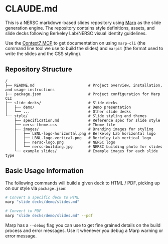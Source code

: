 # CLAUDE.md

This is a NERSC markdown-based slides repository using [Marp](https://marp.app/) as the slide generation engine. The repository contains style definitions, assets, and slide decks following Berkeley Lab/NERSC visual identity guidelines.

Use the [Context7 MCP](https://context7.com/) to get documentation on using `marp-cli` (the command line tool we use to build the slides) and `marpit` (the format used to write the slides and the CSS styling). 

## Repository Structure

```
/
├── README.md                        # Project overview, installation, and usage instructions
├── package.json                     # Project configuration for Marp CLI
├── slide decks/                     # Slide decks
│   ├── demo/                        # Demo presentation
│   └── ...                          # Other slide decks
└── style/                           # Slide styling and themes
    ├── specification.md             # Reference spec for slide style
    ├── nersc-theme.css              # Theme file
    ├── images/                      # Branding images for styling
    │   ├── LBNL-logo-horizontal.png # Berkeley Lab horizontal logo
    │   ├── LBNL-logo-vertical.png   # Berkeley Lab vertical logo
    │   ├── nersc-logo.png           # NERSC logo
    │   └── nersc-building.jpg       # NERSC building photo for slides
    └── example slides/              # Example images for each slide type
```

## Basic Usage Information

The following commands will build a given deck to HTML / PDF, picking up on our style via `package.json`:

```sh
# Convert a specific deck to HTML
marp "slide decks/demo/slides.md"

# Convert to PDF
marp "slide decks/demo/slides.md" --pdf
```

Marp has a `--debug` flag you can use to get fine grained details on the build process and error messages.
Use it whenever you debug a Marp warning or error message.